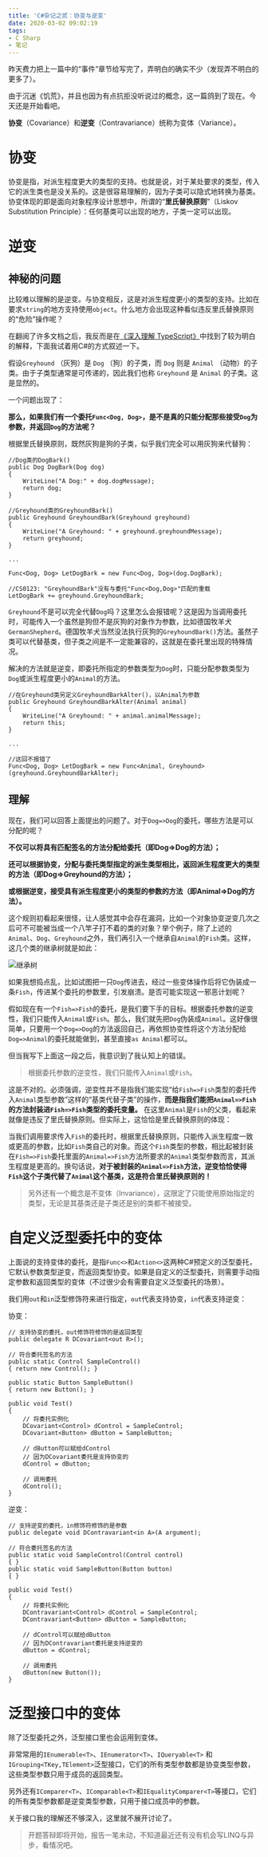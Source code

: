 ```yaml
---
title: 'C#杂记之贰：协变与逆变'
date: 2020-03-02 09:02:19
tags:
- C Sharp
- 笔记
---
```

昨天费力把上一篇中的“事件”章节给写完了，弄明白的确实不少（发现弄不明白的更多了）。

由于沉迷《饥荒》，并且也因为有点抗拒没听说过的概念，这一篇鸽到了现在。今天还是开始看吧。

**协变**（Covariance）和**逆变**（Contravariance）统称为变体（Variance）。

# 协变

协变是指，对派生程度更大的类型的支持。也就是说，对于某处要求的类型，传入它的派生类也是没关系的。这是很容易理解的，因为子类可以隐式地转换为基类。协变体现的即是面向对象程序设计思想中，所谓的“**里氏替换原则**”（Liskov Substitution Principle）：任何基类可以出现的地方，子类一定可以出现。

# 逆变

## 神秘的问题

比较难以理解的是逆变。与协变相反，这是对派生程度更小的类型的支持。比如在要求`string`的地方支持使用`object`。什么地方会出现这种看似违反里氏替换原则的“危险”操作呢？

在翻阅了许多文档之后，我反而是在[《深入理解 TypeScript》](https://github.com/jkchao/typescript-book-chinese/blob/master/docs/tips/covarianceAndContravariance.md)中找到了较为明白的解释，下面我试着用C#的方式叙述一下。

假设`Greyhound` （灰狗）是 `Dog` （狗）的子类，而 `Dog` 则是 `Animal` （动物）的子类。由于子类型通常是可传递的，因此我们也称 `Greyhound` 是 `Animal` 的子类。这是显然的。

一个问题出现了：

**那么，如果我们有一个委托`Func<Dog, Dog>`，是不是真的只能分配那些接受`Dog`为参数，并返回`Dog`的方法呢？**

<!--more-->

根据里氏替换原则，既然灰狗是狗的子类，似乎我们完全可以用灰狗来代替狗：

```CSharp
//Dog类的DogBark()
public Dog DogBark(Dog dog)
{
    WriteLine("A Dog:" + dog.dogMessage);
    return dog;
}

//Greyhound类的GreyhoundBark()
public Greyhound GreyhoundBark(Greyhound greyhound)
{
    WriteLine("A Greyhound: " + greyhound.greyhoundMessage);
    return greyhound;
}

...

Func<Dog, Dog> LetDogBark = new Func<Dog, Dog>(dog.DogBark);

//CS0123: "GreyhoundBark"没有与委托"Func<Dog,Dog>"匹配的重载
LetDogBark += greyhound.GreyhoundBark;
```

`Greyhound`不是可以完全代替`Dog`吗？这里怎么会报错呢？这是因为当调用委托时，可能传入一个虽然是狗但不是灰狗的对象作为参数，比如德国牧羊犬`GermanShepherd`。德国牧羊犬当然没法执行灰狗的`GreyhoundBark()`方法。虽然子类可以代替基类，但子类之间是不一定能兼容的，这就是在委托里出现的特殊情况。

解决的方法就是逆变，即委托所指定的参数类型为`Dog`时，只能分配参数类型为`Dog`或派生程度更小的`Animal`的方法。

```CSharp
//在Greyhound类另定义GreyhoundBarkAlter()，以Animal为参数
public Greyhound GreyhoundBarkAlter(Animal animal)
{
    WriteLine("A Greyhound: " + animal.animalMessage);
    return this;
}

...

//这回不报错了
Func<Dog, Dog> LetDogBark = new Func<Animal, Greyhound>(greyhound.GreyhoundBarkAlter);
```

## 理解

现在，我们可以回答上面提出的问题了。对于`Dog=>Dog`的委托，哪些方法是可以分配的呢？

**不仅可以将具有匹配签名的方法分配给委托（即Dog=>Dog的方法）；**

**还可以根据协变，分配与委托类型指定的派生类型相比，返回派生程度更大的类型的方法（即Dog=>Greyhound的方法）；**

**或根据逆变，接受具有派生程度更小的类型的参数的方法（即Animal=>Dog的方法）。**

这个规则初看起来很怪，让人感觉其中会存在漏洞，比如一个对象协变逆变几次之后可不可能被当成一个八竿子打不着的类的对象？举个例子，除了上述的`Animal`、`Dog`、`Greyhound`之外，我们再引入一个继承自`Animal`的`Fish`类。这样，这几个类的继承树就是如此：

![继承树](https://i.loli.net/2020/03/03/osIJ72AYHXaKv6O.png)

如果我想捣点乱，比如试图把一只`Dog`传进去，经过一些变体操作后将它伪装成一条`Fish`，传进某个委托的参数里，引发崩溃。是否可能实现这一邪恶计划呢？

假如现在有一个`Fish=>Fish`的委托，是我们要下手的目标。根据委托参数的逆变性，我们只能传入`Animal`或`Fish`。那么，我们就先把`Dog`伪装成`Animal`。这好像很简单，只要用一个`Dog=>Dog`的方法返回自己，再依照协变性将这个方法分配给`Dog=>Animal`的委托就能做到，甚至直接`as Animal`都可以。

但当我写下上面这一段之后，我意识到了我认知上的错误。

> 根据委托参数的逆变性，我们只能传入`Animal`或`Fish`。

这是不对的。必须强调，逆变性并不是指我们能实现“给`Fish=>Fish`类型的委托传入`Animal`类型参数”这样的“基类代替子类”的操作，**而是指我们能把`Animal=>Fish`的方法封装进`Fish=>Fish`类型的委托变量。** 在这里`Animal`是`Fish`的父类，看起来就像是违反了里氏替换原则。但实际上，这恰恰是里氏替换原则的体现：

当我们调用要求传入`Fish`的委托时，根据里氏替换原则，只能传入派生程度一致或更高的参数，比如`Fish`类自己的对象。而这个`Fish`类型的参数，相比起被封装在`Fish=>Fish`委托里面的`Animal=>Fish`方法所要求的`Animal`类型参数而言，其派生程度是更高的。换句话说，**对于被封装的`Animal=>Fish`方法，逆变恰恰使得`Fish`这个子类代替了`Animal`这个基类，这是符合里氏替换原则的！**

> 另外还有一个概念是不变体（Invariance），这限定了只能使用原始指定的类型，无论是其基类还是子类还是别的类都不被接受。

# 自定义泛型委托中的变体

上面说的支持变体的委托，是指`Func<>`和`Action<>`这两种C#预定义的泛型委托，它默认参数类型逆变，而返回类型协变。如果是自定义的泛型委托，则需要手动指定参数和返回类型的变体（不过很少会有需要自定义泛型委托的场景）。

我们用`out`和`in`泛型修饰符来进行指定，`out`代表支持协变，`in`代表支持逆变：

协变：

```CSharp
// 支持协变的委托，out修饰符修饰的是返回类型
public delegate R DCovariant<out R>();

// 符合委托签名的方法
public static Control SampleControl()
{ return new Control(); }

public static Button SampleButton()
{ return new Button(); }

public void Test()
{            
    // 将委托实例化
    DCovariant<Control> dControl = SampleControl;
    DCovariant<Button> dButton = SampleButton;

    // dButton可以赋给dControl
    // 因为DCovariant委托是支持协变的
    dControl = dButton;

    // 调用委托
    dControl(); 
}
```

逆变：

```CSharp
// 支持逆变的委托，in修饰符修饰的是参数
public delegate void DContravariant<in A>(A argument);

// 符合委托签名的方法
public static void SampleControl(Control control)
{ }
public static void SampleButton(Button button)
{ }

public void Test()
{
    // 将委托实例化
    DContravariant<Control> dControl = SampleControl;
    DContravariant<Button> dButton = SampleButton;

    // dControl可以赋给dButton
    // 因为DContravariant委托是支持逆变的
    dButton = dControl;

    // 调用委托
    dButton(new Button()); 
}
```

# 泛型接口中的变体

除了泛型委托之外，泛型接口里也会运用到变体。

非常常用的`IEnumerable<T>`、`IEnumerator<T>`、`IQueryable<T>` 和`IGrouping<TKey,TElement>`泛型接口，它们的所有类型参数都是协变类型参数，这些类型参数只用于成员的返回类型。

另外还有`IComparer<T>`、`IComparable<T>`和`IEqualityComparer<T>`等接口，它们的所有类型参数都是逆变类型参数，只用于接口成员中的参数。

关于接口我的理解还不够深入，这里就不展开讨论了。

> 开题答辩即将开始，报告一笔未动，不知道最近还有没有机会写LINQ与异步，看情况吧。